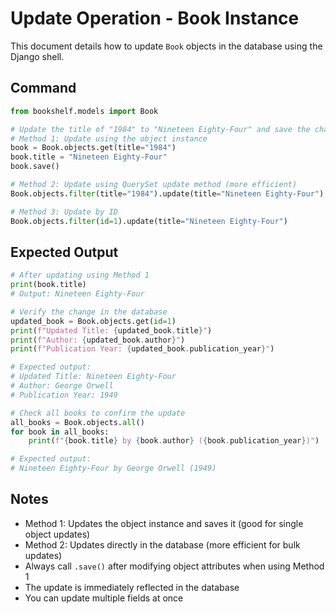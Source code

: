# Update Operation - Book Instance

This document details how to update `Book` objects in the database using the Django shell.

## Command

```python
from bookshelf.models import Book

# Update the title of "1984" to "Nineteen Eighty-Four" and save the changes
# Method 1: Update using the object instance
book = Book.objects.get(title="1984")
book.title = "Nineteen Eighty-Four"
book.save()

# Method 2: Update using QuerySet update method (more efficient)
Book.objects.filter(title="1984").update(title="Nineteen Eighty-Four")

# Method 3: Update by ID
Book.objects.filter(id=1).update(title="Nineteen Eighty-Four")
```

## Expected Output

```python
# After updating using Method 1
print(book.title)
# Output: Nineteen Eighty-Four

# Verify the change in the database
updated_book = Book.objects.get(id=1)
print(f"Updated Title: {updated_book.title}")
print(f"Author: {updated_book.author}")
print(f"Publication Year: {updated_book.publication_year}")

# Expected output:
# Updated Title: Nineteen Eighty-Four
# Author: George Orwell
# Publication Year: 1949

# Check all books to confirm the update
all_books = Book.objects.all()
for book in all_books:
    print(f"{book.title} by {book.author} ({book.publication_year})")

# Expected output:
# Nineteen Eighty-Four by George Orwell (1949)
```

## Notes

- Method 1: Updates the object instance and saves it (good for single object updates)
- Method 2: Updates directly in the database (more efficient for bulk updates)
- Always call `.save()` after modifying object attributes when using Method 1
- The update is immediately reflected in the database
- You can update multiple fields at once
